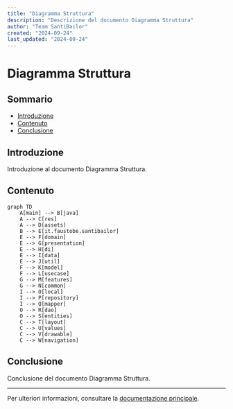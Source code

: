 ```yaml
---
title: "Diagramma Struttura"
description: "Descrizione del documento Diagramma Struttura"
author: "Team SantiBailor"
created: "2024-09-24"
last_updated: "2024-09-24"
---
```


# Diagramma Struttura

## Sommario
- [Introduzione](#introduzione)
- [Contenuto](#contenuto)
- [Conclusione](#conclusione)

## Introduzione
Introduzione al documento Diagramma Struttura.

## Contenuto
```mermaid
graph TD
    A[main] --> B[java]
    A --> C[res]
    A --> D[assets]
    B --> E[it.faustobe.santibailor]
    E --> F[domain]
    E --> G[presentation]
    E --> H[di]
    E --> I[data]
    E --> J[util]
    F --> K[model]
    F --> L[usecase]
    G --> M[features]
    G --> N[common]
    I --> O[local]
    I --> P[repository]
    I --> Q[mapper]
    O --> R[dao]
    O --> S[entities]
    C --> T[layout]
    C --> U[values]
    C --> V[drawable]
    C --> W[navigation]

```
## Conclusione
Conclusione del documento Diagramma Struttura.

---
Per ulteriori informazioni, consultare la [documentazione principale](../README.md).
